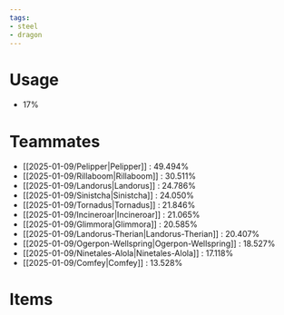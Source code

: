 ```yaml
---
tags:
- steel
- dragon
---
```

# Usage
- 17%
# Teammates
- [[2025-01-09/Pelipper|Pelipper]] : 49.494%
- [[2025-01-09/Rillaboom|Rillaboom]] : 30.511%
- [[2025-01-09/Landorus|Landorus]] : 24.786%
- [[2025-01-09/Sinistcha|Sinistcha]] : 24.050%
- [[2025-01-09/Tornadus|Tornadus]] : 21.846%
- [[2025-01-09/Incineroar|Incineroar]] : 21.065%
- [[2025-01-09/Glimmora|Glimmora]] : 20.585%
- [[2025-01-09/Landorus-Therian|Landorus-Therian]] : 20.407%
- [[2025-01-09/Ogerpon-Wellspring|Ogerpon-Wellspring]] : 18.527%
- [[2025-01-09/Ninetales-Alola|Ninetales-Alola]] : 17.118%
- [[2025-01-09/Comfey|Comfey]] : 13.528%
# Items